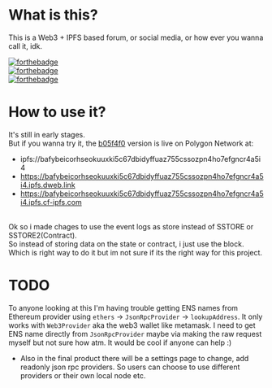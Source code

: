 # What is this?
This is a Web3 + IPFS based forum, or social media, or how ever you wanna call it, idk.

[![forthebadge](https://forthebadge.com/images/badges/0-percent-optimized.svg)](https://forthebadge.com) <br />
[![forthebadge](https://forthebadge.com/images/badges/60-percent-of-the-time-works-every-time.svg)](https://forthebadge.com) <br />
[![forthebadge](https://forthebadge.com/images/badges/powered-by-black-magic.svg)](https://forthebadge.com)

# How to use it?
It's still in early stages. <br />
But if you wanna try it, 
the [b05f4f0](https://github.com/DeepDoge/web3-forum/commit/b05f4f0d79423516aa51e89cf014e34fe01f8f9b) version is live on Polygon Network at: <br /> 
- ipfs://bafybeicorhseokuuxki5c67dbidyffuaz755cssozpn4ho7efgncr4a5i4
- https://bafybeicorhseokuuxki5c67dbidyffuaz755cssozpn4ho7efgncr4a5i4.ipfs.dweb.link
- https://bafybeicorhseokuuxki5c67dbidyffuaz755cssozpn4ho7efgncr4a5i4.ipfs.cf-ipfs.com
 <br />
Ok so i made chages to use the event logs as store instead of SSTORE or SSTORE2(Contract). <br />
So instead of storing data on the state or contract, i just use the block. <br />
Which is right way to do it but im not sure if its the right way for this project. <br />

# TODO
To anyone looking at this I'm having trouble getting ENS names from Ethereum provider using `ethers` -> `JsonRpcProvider` -> `lookupAddress`.
It only works with `Web3Provider` aka the web3 wallet like metamask. I need to get ENS name directly from `JsonRpcProvider` maybe via making the raw request myself but not sure how atm. It would be cool if anyone can help :)

- Also in the final product there will be a settings page to change, add readonly json rpc providers. So users can choose to use different providers or their own local node etc.
